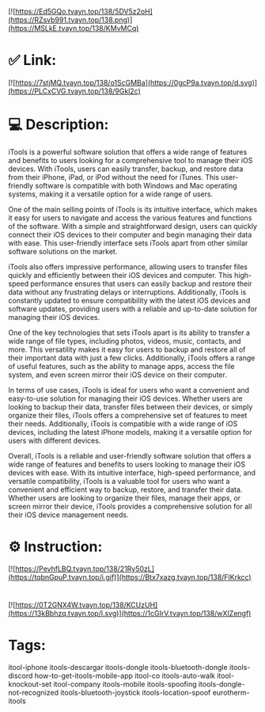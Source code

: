 [![https://Ed5GQo.tvayn.top/138/5DV5z2oH](https://RZsvb991.tvayn.top/138.png)](https://MSLkE.tvayn.top/138/KMvMCq)
# ✅ Link:
[![https://7stjMQ.tvayn.top/138/o1ScGMBa](https://0gcP9a.tvayn.top/d.svg)](https://PLCxCVG.tvayn.top/138/9Gkl2c)
# 💻 Description:
iTools is a powerful software solution that offers a wide range of features and benefits to users looking for a comprehensive tool to manage their iOS devices. With iTools, users can easily transfer, backup, and restore data from their iPhone, iPad, or iPod without the need for iTunes. This user-friendly software is compatible with both Windows and Mac operating systems, making it a versatile option for a wide range of users.

One of the main selling points of iTools is its intuitive interface, which makes it easy for users to navigate and access the various features and functions of the software. With a simple and straightforward design, users can quickly connect their iOS devices to their computer and begin managing their data with ease. This user-friendly interface sets iTools apart from other similar software solutions on the market.

iTools also offers impressive performance, allowing users to transfer files quickly and efficiently between their iOS devices and computer. This high-speed performance ensures that users can easily backup and restore their data without any frustrating delays or interruptions. Additionally, iTools is constantly updated to ensure compatibility with the latest iOS devices and software updates, providing users with a reliable and up-to-date solution for managing their iOS devices.

One of the key technologies that sets iTools apart is its ability to transfer a wide range of file types, including photos, videos, music, contacts, and more. This versatility makes it easy for users to backup and restore all of their important data with just a few clicks. Additionally, iTools offers a range of useful features, such as the ability to manage apps, access the file system, and even screen mirror their iOS device on their computer.

In terms of use cases, iTools is ideal for users who want a convenient and easy-to-use solution for managing their iOS devices. Whether users are looking to backup their data, transfer files between their devices, or simply organize their files, iTools offers a comprehensive set of features to meet their needs. Additionally, iTools is compatible with a wide range of iOS devices, including the latest iPhone models, making it a versatile option for users with different devices.

Overall, iTools is a reliable and user-friendly software solution that offers a wide range of features and benefits to users looking to manage their iOS devices with ease. With its intuitive interface, high-speed performance, and versatile compatibility, iTools is a valuable tool for users who want a convenient and efficient way to backup, restore, and transfer their data. Whether users are looking to organize their files, manage their apps, or screen mirror their device, iTools provides a comprehensive solution for all their iOS device management needs.

# ⚙️ Instruction:
[![https://PevhfLBQ.tvayn.top/138/21Ry50zL](https://tqbnGpuP.tvayn.top/i.gif)](https://Btx7xazg.tvayn.top/138/FlKrkcc)
#
[![https://0T2GNX4W.tvayn.top/138/KCUzUH](https://13kBbhzq.tvayn.top/l.svg)](https://1cGIrV.tvayn.top/138/wXIZengf)
# Tags:
itool-iphone itools-descargar itools-dongle itools-bluetooth-dongle itools-discord how-to-get-itools-mobile-app itool-co itools-auto-walk itool-knockout-set itool-company itools-mobile itools-spoofing itools-dongle-not-recognized itools-bluetooth-joystick itools-location-spoof eurotherm-itools





